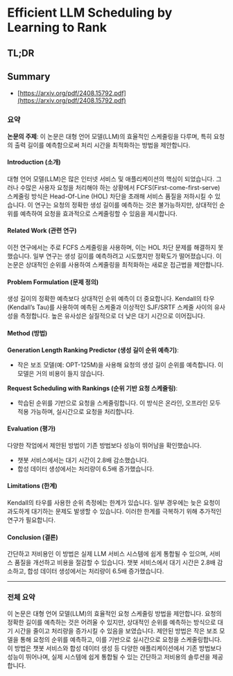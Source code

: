 # Efficient LLM Scheduling by Learning to Rank
## TL;DR
## Summary
- [https://arxiv.org/pdf/2408.15792.pdf](https://arxiv.org/pdf/2408.15792.pdf)

### 요약

**논문의 주제**: 이 논문은 대형 언어 모델(LLM)의 효율적인 스케줄링을 다루며, 특히 요청의 출력 길이를 예측함으로써 처리 시간을 최적화하는 방법을 제안합니다.

#### Introduction (소개)

대형 언어 모델(LLM)은 많은 인터넷 서비스 및 애플리케이션의 핵심이 되었습니다. 그러나 수많은 사용자 요청을 처리해야 하는 상황에서 FCFS(First-come-first-serve) 스케줄링 방식은 Head-Of-Line (HOL) 차단을 초래해 서비스 품질을 저하시킬 수 있습니다. 이 연구는 요청의 정확한 생성 길이를 예측하는 것은 불가능하지만, 상대적인 순위를 예측하여 요청을 효과적으로 스케줄링할 수 있음을 제시합니다.

#### Related Work (관련 연구)

이전 연구에서는 주로 FCFS 스케줄링을 사용하며, 이는 HOL 차단 문제를 해결하지 못했습니다. 일부 연구는 생성 길이를 예측하려고 시도했지만 정확도가 떨어졌습니다. 이 논문은 상대적인 순위를 사용하여 스케줄링을 최적화하는 새로운 접근법을 제안합니다.

#### Problem Formulation (문제 정의)

생성 길이의 정확한 예측보다 상대적인 순위 예측이 더 중요합니다. Kendall의 타우(Kendall’s Tau)를 사용하여 예측된 스케줄과 이상적인 SJF/SRTF 스케줄 사이의 유사성을 측정합니다. 높은 유사성은 실질적으로 더 낮은 대기 시간으로 이어집니다.

#### Method (방법)

**Generation Length Ranking Predictor (생성 길이 순위 예측기)**:
- 작은 보조 모델(예: OPT-125M)을 사용해 요청의 생성 길이 순위를 예측합니다. 이 모델은 거의 비용이 들지 않습니다.

**Request Scheduling with Rankings (순위 기반 요청 스케줄링)**:
- 학습된 순위를 기반으로 요청을 스케줄링합니다. 이 방식은 온라인, 오프라인 모두 적용 가능하며, 실시간으로 요청을 처리합니다.

#### Evaluation (평가)

다양한 작업에서 제안된 방법이 기존 방법보다 성능이 뛰어남을 확인했습니다.
- 챗봇 서비스에서는 대기 시간이 2.8배 감소했습니다.
- 합성 데이터 생성에서는 처리량이 6.5배 증가했습니다.

#### Limitations (한계)

Kendall의 타우를 사용한 순위 측정에는 한계가 있습니다. 일부 경우에는 늦은 요청이 과도하게 대기하는 문제도 발생할 수 있습니다. 이러한 한계를 극복하기 위해 추가적인 연구가 필요합니다.

#### Conclusion (결론)

간단하고 저비용인 이 방법은 실제 LLM 서비스 시스템에 쉽게 통합될 수 있으며, 서비스 품질을 개선하고 비용을 절감할 수 있습니다. 챗봇 서비스에서 대기 시간은 2.8배 감소하고, 합성 데이터 생성에서는 처리량이 6.5배 증가했습니다.

---

### 전체 요약

이 논문은 대형 언어 모델(LLM)의 효율적인 요청 스케줄링 방법을 제안합니다. 요청의 정확한 길이를 예측하는 것은 어려울 수 있지만, 상대적인 순위를 예측하는 방식으로 대기 시간을 줄이고 처리량을 증가시킬 수 있음을 보였습니다. 제안된 방법은 작은 보조 모델을 통해 요청의 순위를 예측하고, 이를 기반으로 실시간으로 요청을 스케줄링합니다. 이 방법은 챗봇 서비스와 합성 데이터 생성 등 다양한 애플리케이션에서 기존 방법보다 성능이 뛰어나며, 실제 시스템에 쉽게 통합될 수 있는 간단하고 저비용의 솔루션을 제공합니다.